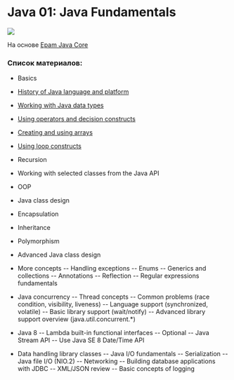 # Java 01: Java Fundamentals
![](https://pp.userapi.com/c629522/v629522699/3d626/UhMsJ2n2NTo.jpg)

На основе [Epam Java Core](https://training.by/Registration/Registration/1699)

### Список материалов:
- Basics
 - [History of Java language and platform](./doc/01_history.md)
 - [Working with Java data types](./doc/02_datatypes.md)
 - [Using operators and decision constructs](./doc/03_operatorsAndDecisions.md)
 - [Creating and using arrays](./doc/04_arrays.md)
 - [Using loop constructs](./doc/05_loops.md)
 - Recursion
 - Working with selected classes from the Java API

- OOP
 - Java class design
 - Encapsulation
 - Inheritance
 - Polymorphism
 - Advanced Java class design

- More concepts
-- Handling exceptions
-- Enums
-- Generics and collections
-- Annotations
-- Reflection
-- Regular expressions fundamentals

- Java concurrency
-- Thread concepts
-- Common problems (race condition, visibility, liveness)
-- Language support (synchronized, volatile)
-- Basic library support (wait/notify)
-- Advanced library support overview (java.util.concurrent.*)

- Java 8
-- Lambda built-in functional interfaces
-- Optional
-- Java Stream API
-- Use Java SE 8 Date/Time API

- Data handling library classes
-- Java I/O fundamentals
-- Serialization
-- Java file I/O (NIO.2)
-- Networking
-- Building database applications with JDBC
-- XML/JSON review
-- Basic concepts of logging